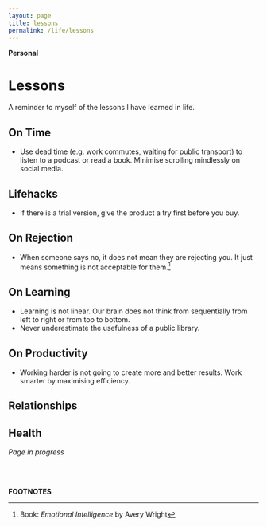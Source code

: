 ```yaml
---
layout: page
title: lessons
permalink: /life/lessons
---
```


<b>Personal</b>

<h1>Lessons</h1>

A reminder to myself of the lessons I have learned in life.

<h2>On Time</h2>

- Use dead time (e.g. work commutes, waiting for public transport) to listen to a podcast or read a book. Minimise scrolling mindlessly on social media.


<h2>Lifehacks</h2>

- If there is a trial version, give the product a try first before you buy.

<h2>On Rejection</h2>

- When someone says no, it does not mean they are rejecting you. It just means something is not acceptable for them.[^1]

<h2>On Learning</h2>

- Learning is not linear. Our brain does not think from sequentially from left to right or from top to bottom. 
- Never underestimate the usefulness of a public library. 

<h2>On Productivity</h2>

- Working harder is not going to create more and better results. Work smarter by maximising efficiency.

<h2>Relationships</h2>
<h2>Health</h2>


<i>Page in progress</i>

<br />
<br />



<b>FOOTNOTES</b>

[^1]: Book: <i>Emotional Intelligence</i> by Avery Wright

<style>
  .wrapper {
    max-width: 58em;
  }
</style>